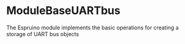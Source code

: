# ModuleBaseUARTbus
The Espruino module implements the basic operations for creating a storage of UART bus objects
